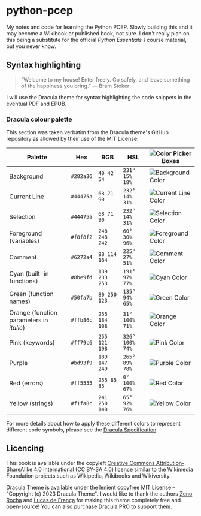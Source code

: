 # python-pcep
My notes and code for learning the Python PCEP. Slowly building this and it may become a Wikibook or published book, not sure. I don't really plan on this being a substitute for the official *Python Essentials 1* course material, but you never know.

## Syntax highlighting
>“Welcome to my house! Enter freely. Go safely, and leave something of the happiness you bring.” ― Bram Stoker

I will use the Dracula theme for syntax highlighting the code snippets in the eventual PDF and EPUB.

### Dracula colour palette
This section was taken verbatim from the Dracula theme's GitHub repository as allowed by their use of the MIT License:

| Palette      | Hex       | RGB           | HSL             | ![Color Picker Boxes](https://draculatheme.com/images/color-boxes/eyedropper.png)   |
| ------------ | --------- | ------------- | --------------- | ----------------------------------------------------------------------------------- |
| Background   | `#282a36` | `40 42 54`    | `231° 15% 18%`  | ![Background Color](https://draculatheme.com/images/color-boxes/background.png)     |
| Current Line | `#44475a` | `68 71 90`    | `232° 14% 31%`  | ![Current Line Color](https://draculatheme.com/images/color-boxes/current_line.png) |
| Selection    | `#44475a` | `68 71 90`    | `232° 14% 31%`  | ![Selection Color](https://draculatheme.com/images/color-boxes/selection.png)       |
| Foreground (variables) | `#f8f8f2` | `248 248 242` | `60° 30% 96%`   | ![Foreground Color](https://draculatheme.com/images/color-boxes/foreground.png)     |
| Comment      | `#6272a4` | `98 114 164`  | `225° 27% 51%`  | ![Comment Color](https://draculatheme.com/images/color-boxes/comment.png)           |
| Cyan (built-in functions)     | `#8be9fd` | `139 233 253` | `191° 97% 77%`  | ![Cyan Color](https://draculatheme.com/images/color-boxes/cyan.png)                 |
| Green (function names)       | `#50fa7b` | `80 250 123`  | `135° 94% 65%`  | ![Green Color](https://draculatheme.com/images/color-boxes/green.png)               |
| Orange (function parameters in *italic*) | `#ffb86c` | `255 184 108` | `31° 100% 71%`  | ![Orange Color](https://draculatheme.com/images/color-boxes/orange.png)             |
| Pink (keywords)        | `#ff79c6` | `255 121 198` | `326° 100% 74%` | ![Pink Color](https://draculatheme.com/images/color-boxes/pink.png)                 |
| Purple | `#bd93f9` | `189 147 249` | `265° 89% 78%`  | ![Purple Color](https://draculatheme.com/images/color-boxes/purple.png)             |
| Red (errors)  | `#ff5555` | `255 85 85`   | `0° 100% 67%`   | ![Red Color](https://draculatheme.com/images/color-boxes/red.png)                   |
| Yellow (strings) | `#f1fa8c` | `241 250 140` | `65° 92% 76%`   | ![Yellow Color](https://draculatheme.com/images/color-boxes/yellow.png)             |

For more details about how to apply these different colors to represent different code symbols, please see the [Dracula Specification](https://spec.draculatheme.com).


## Licencing

This book is available under the copyleft [Creative Commons Attribution-ShareAlike 4.0 International (CC BY-SA 4.0)](https://creativecommons.org/licenses/by-sa/4.0/) licence similar to the Wikimedia Foundation projects such as Wikipedia, Wikibooks and Wikiversity.

Dracula Theme is available under the lenient copyfree MIT License – "Copyright (c) 2023 Dracula Theme". I would like to thank the authors [Zeno Rocha](https://github.com/zenorocha/) and [Lucas de França](https://github.com/luxonauta) for making this theme completely free and open-source! You can also purchase Dracula PRO to support them.